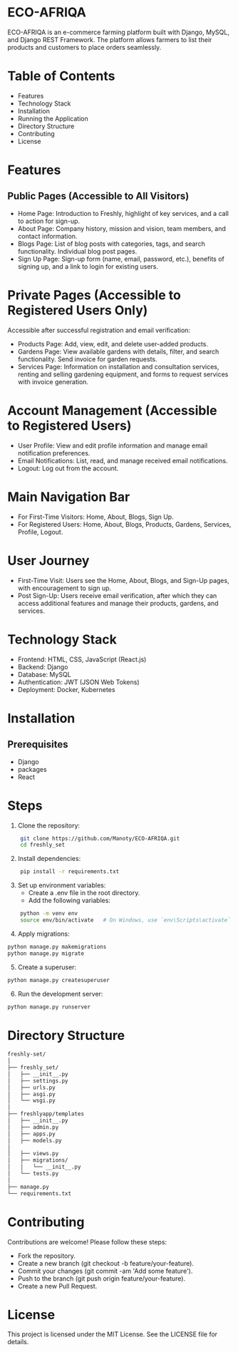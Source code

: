 # ECO-AFRIQA
ECO-AFRIQA is an e-commerce farming platform built with Django, MySQL, and Django REST Framework. The platform allows farmers to list their products and customers to place orders seamlessly.

# Table of Contents
- Features
- Technology Stack
- Installation
- Running the Application
- Directory Structure
- Contributing
- License

# Features
## Public Pages (Accessible to All Visitors)
- Home Page: Introduction to Freshly, highlight of key services, and a call to action for sign-up.
- About Page: Company history, mission and vision, team members, and contact information.
- Blogs Page: List of blog posts with categories, tags, and search functionality. Individual blog post pages.
- Sign Up Page: Sign-up form (name, email, password, etc.), benefits of signing up, and a link to login for existing users.

# Private Pages (Accessible to Registered Users Only)
Accessible after successful registration and email verification:
- Products Page: Add, view, edit, and delete user-added products.
- Gardens Page: View available gardens with details, filter, and search functionality. Send invoice for garden requests.
- Services Page: Information on installation and consultation services, renting and selling gardening equipment, and forms to request services with invoice generation.

# Account Management (Accessible to Registered Users)
- User Profile: View and edit profile information and manage email notification preferences.
- Email Notifications: List, read, and manage received email notifications.
- Logout: Log out from the account.

# Main Navigation Bar
- For First-Time Visitors: Home, About, Blogs, Sign Up.
- For Registered Users: Home, About, Blogs, Products, Gardens, Services, Profile, Logout.

# User Journey
- First-Time Visit: Users see the Home, About, Blogs, and Sign-Up pages, with encouragement to sign up.
- Post Sign-Up: Users receive email verification, after which they can access additional features and manage their products, gardens, and services.

# Technology Stack
- Frontend: HTML, CSS, JavaScript (React.js)
- Backend: Django
- Database: MySQL
- Authentication: JWT (JSON Web Tokens)
- Deployment: Docker, Kubernetes

# Installation
## Prerequisites
- Django
- packages
- React 
  
# Steps

1. Clone the repository:
```bash
    git clone https://github.com/Manoty/ECO-AFRIQA.git
    cd freshly_set
```

2. Install dependencies:
```bash
    pip install -r requirements.txt
```

3. Set up environment variables:
   - Create a .env file in the root directory.
   - Add the following variables:
```bash
    python -m venv env
    source env/bin/activate   # On Windows, use `env\Scripts\activate`
```


4. Apply migrations:
```bash
python manage.py makemigrations
python manage.py migrate
```

5. Create a superuser:
```bash
python manage.py createsuperuser
```

6. Run the development server:
```bash
python manage.py runserver
```

# Directory Structure

```bash
freshly-set/
│
├── freshly_set/
│   ├── __init__.py
│   ├── settings.py
│   ├── urls.py
│   ├── asgi.py
│   └── wsgi.py
│
├── freshlyapp/templates
│   ├── __init__.py
│   ├── admin.py
│   ├── apps.py
│   ├── models.py
│  
│   ├── views.py
│   ├── migrations/
│   │   └── __init__.py
│   └── tests.py
│
├── manage.py
└── requirements.txt
```


# Contributing
Contributions are welcome! Please follow these steps:

- Fork the repository.
- Create a new branch (git checkout -b feature/your-feature).
- Commit your changes (git commit -am 'Add some feature').
- Push to the branch (git push origin feature/your-feature).
- Create a new Pull Request.

# License
This project is licensed under the MIT License. See the LICENSE file for details.


